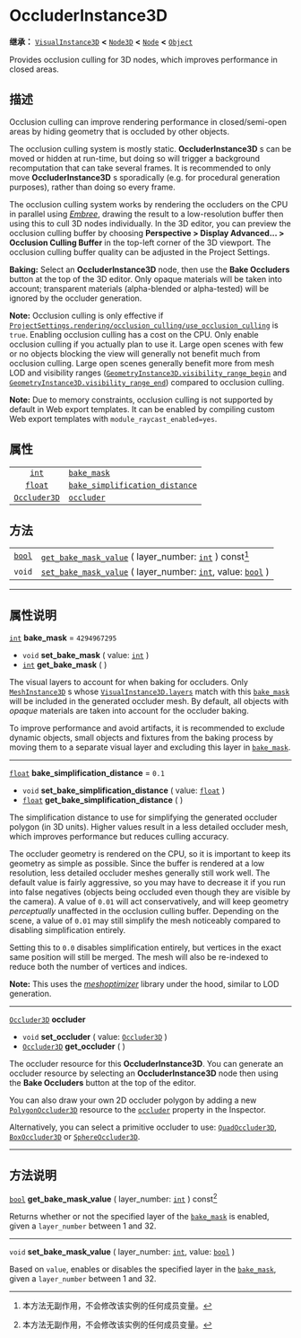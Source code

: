 <!-- ⚠ 请勿编辑本文件 ⚠ -->
<!-- 本文档使用脚本从 WeDot 引擎源码仓库生成。 -->
<!-- 生成脚本：https://github.com/WeDot-Engine/WeDot/tree/master/doc/tools/make_md.py； -->
<!-- 原文件：https://github.com/WeDot-Engine/WeDot/tree/master/doc/classes/OccluderInstance3D.xml。 -->

<div id="_class_occluderinstance3d"></div>

# OccluderInstance3D

**继承：** [`VisualInstance3D`](class_visualinstance3d.md) **<** [`Node3D`](class_node3d.md) **<** [`Node`](class_node.md) **<** [`Object`](class_object.md)

Provides occlusion culling for 3D nodes, which improves performance in closed areas.

## 描述

Occlusion culling can improve rendering performance in closed/semi-open areas by hiding geometry that is occluded by other objects.

The occlusion culling system is mostly static. **OccluderInstance3D** s can be moved or hidden at run-time, but doing so will trigger a background recomputation that can take several frames. It is recommended to only move **OccluderInstance3D** s sporadically (e.g. for procedural generation purposes), rather than doing so every frame.

The occlusion culling system works by rendering the occluders on the CPU in parallel using [*Embree*](https://www.embree.org/), drawing the result to a low-resolution buffer then using this to cull 3D nodes individually. In the 3D editor, you can preview the occlusion culling buffer by choosing **Perspective > Display Advanced... > Occlusion Culling Buffer** in the top-left corner of the 3D viewport. The occlusion culling buffer quality can be adjusted in the Project Settings.

 **Baking:** Select an **OccluderInstance3D** node, then use the **Bake Occluders** button at the top of the 3D editor. Only opaque materials will be taken into account; transparent materials (alpha-blended or alpha-tested) will be ignored by the occluder generation.

 **Note:** Occlusion culling is only effective if [`ProjectSettings.rendering/occlusion_culling/use_occlusion_culling`](class_projectsettings.md#class_projectsettings_property_rendering/occlusion_culling/use_occlusion_culling) is `true`. Enabling occlusion culling has a cost on the CPU. Only enable occlusion culling if you actually plan to use it. Large open scenes with few or no objects blocking the view will generally not benefit much from occlusion culling. Large open scenes generally benefit more from mesh LOD and visibility ranges ([`GeometryInstance3D.visibility_range_begin`](class_geometryinstance3d.md#class_geometryinstance3d_property_visibility_range_begin) and [`GeometryInstance3D.visibility_range_end`](class_geometryinstance3d.md#class_geometryinstance3d_property_visibility_range_end)) compared to occlusion culling.

 **Note:** Due to memory constraints, occlusion culling is not supported by default in Web export templates. It can be enabled by compiling custom Web export templates with `module_raycast_enabled=yes`.

## 属性

|||
|:-:|:--|
| [`int`](class_int.md)               | [`bake_mask`](class_occluderinstance3d.md#class_occluderinstance3d_property_bake_mask)                                       | ``4294967295`` |
| [`float`](class_float.md)           | [`bake_simplification_distance`](class_occluderinstance3d.md#class_occluderinstance3d_property_bake_simplification_distance) | ``0.1``        |
| [`Occluder3D`](class_occluder3d.md) | [`occluder`](class_occluderinstance3d.md#class_occluderinstance3d_property_occluder)                                         |                |

## 方法

|||
|:-:|:--|
| [`bool`](class_bool.md) | [`get_bake_mask_value`](class_occluderinstance3d.md#class_occluderinstance3d_method_get_bake_mask_value) ( layer_number: [`int`](class_int.md) ) const[^const]                   |
| `void`                  | [`set_bake_mask_value`](class_occluderinstance3d.md#class_occluderinstance3d_method_set_bake_mask_value) ( layer_number: [`int`](class_int.md), value: [`bool`](class_bool.md) ) |

<!-- rst-class:: classref-section-separator -->

---

## 属性说明

<div id="_class_occluderinstance3d_property_bake_mask"></div>

[`int`](class_int.md) **bake_mask** = ``4294967295`` <div id="class_occluderinstance3d_property_bake_mask"></div>

- `void` **set_bake_mask** ( value: [`int`](class_int.md) )
- [`int`](class_int.md) **get_bake_mask** ( )

The visual layers to account for when baking for occluders. Only [`MeshInstance3D`](class_meshinstance3d.md) s whose [`VisualInstance3D.layers`](class_visualinstance3d.md#class_visualinstance3d_property_layers) match with this [`bake_mask`](class_occluderinstance3d.md#class_occluderinstance3d_property_bake_mask) will be included in the generated occluder mesh. By default, all objects with *opaque* materials are taken into account for the occluder baking.

To improve performance and avoid artifacts, it is recommended to exclude dynamic objects, small objects and fixtures from the baking process by moving them to a separate visual layer and excluding this layer in [`bake_mask`](class_occluderinstance3d.md#class_occluderinstance3d_property_bake_mask).

<!-- rst-class:: classref-item-separator -->

---

<div id="_class_occluderinstance3d_property_bake_simplification_distance"></div>

[`float`](class_float.md) **bake_simplification_distance** = ``0.1`` <div id="class_occluderinstance3d_property_bake_simplification_distance"></div>

- `void` **set_bake_simplification_distance** ( value: [`float`](class_float.md) )
- [`float`](class_float.md) **get_bake_simplification_distance** ( )

The simplification distance to use for simplifying the generated occluder polygon (in 3D units). Higher values result in a less detailed occluder mesh, which improves performance but reduces culling accuracy.

The occluder geometry is rendered on the CPU, so it is important to keep its geometry as simple as possible. Since the buffer is rendered at a low resolution, less detailed occluder meshes generally still work well. The default value is fairly aggressive, so you may have to decrease it if you run into false negatives (objects being occluded even though they are visible by the camera). A value of `0.01` will act conservatively, and will keep geometry *perceptually* unaffected in the occlusion culling buffer. Depending on the scene, a value of `0.01` may still simplify the mesh noticeably compared to disabling simplification entirely.

Setting this to `0.0` disables simplification entirely, but vertices in the exact same position will still be merged. The mesh will also be re-indexed to reduce both the number of vertices and indices.

 **Note:** This uses the [*meshoptimizer*](https://meshoptimizer.org/) library under the hood, similar to LOD generation.

<!-- rst-class:: classref-item-separator -->

---

<div id="_class_occluderinstance3d_property_occluder"></div>

[`Occluder3D`](class_occluder3d.md) **occluder** <div id="class_occluderinstance3d_property_occluder"></div>

- `void` **set_occluder** ( value: [`Occluder3D`](class_occluder3d.md) )
- [`Occluder3D`](class_occluder3d.md) **get_occluder** ( )

The occluder resource for this **OccluderInstance3D**. You can generate an occluder resource by selecting an **OccluderInstance3D** node then using the **Bake Occluders** button at the top of the editor.

You can also draw your own 2D occluder polygon by adding a new [`PolygonOccluder3D`](class_polygonoccluder3d.md) resource to the [`occluder`](class_occluderinstance3d.md#class_occluderinstance3d_property_occluder) property in the Inspector.

Alternatively, you can select a primitive occluder to use: [`QuadOccluder3D`](class_quadoccluder3d.md), [`BoxOccluder3D`](class_boxoccluder3d.md) or [`SphereOccluder3D`](class_sphereoccluder3d.md).

<!-- rst-class:: classref-section-separator -->

---

## 方法说明

<div id="_class_occluderinstance3d_method_get_bake_mask_value"></div>

[`bool`](class_bool.md) **get_bake_mask_value** ( layer_number: [`int`](class_int.md) ) const[^const]<div id="class_occluderinstance3d_method_get_bake_mask_value"></div>

Returns whether or not the specified layer of the [`bake_mask`](class_occluderinstance3d.md#class_occluderinstance3d_property_bake_mask) is enabled, given a `layer_number` between 1 and 32.

<!-- rst-class:: classref-item-separator -->

---

<div id="_class_occluderinstance3d_method_set_bake_mask_value"></div>

`void` **set_bake_mask_value** ( layer_number: [`int`](class_int.md), value: [`bool`](class_bool.md) )<div id="class_occluderinstance3d_method_set_bake_mask_value"></div>

Based on `value`, enables or disables the specified layer in the [`bake_mask`](class_occluderinstance3d.md#class_occluderinstance3d_property_bake_mask), given a `layer_number` between 1 and 32.

[^virtual]: 本方法通常需要用户覆盖才能生效。
[^const]: 本方法无副作用，不会修改该实例的任何成员变量。
[^vararg]: 本方法除了能接受在此处描述的参数外，还能够继续接受任意数量的参数。
[^constructor]: 本方法用于构造某个类型。
[^static]: 调用本方法无需实例，可直接使用类名进行调用。
[^operator]: 本方法描述的是使用本类型作为左操作数的有效运算符。
[^bitfield]: 这个值是由下列位标志构成位掩码的整数。
[^void]: 无返回值。
